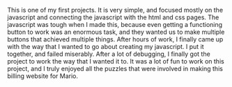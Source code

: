 This is one of my first projects. It is very simple, and focused mostly on the javascript and connecting the javascript with the html and css pages. The javascript was tough when I made this, because even getting a functioning button to work was an enormous task, and they wanted us to make multiple buttons that achieved multiple things. After hours of work, I finally came up with the way that I wanted to go about creating my javascript. I put it together, and failed miserably. After a lot of debugging, I finally got the project to work the way that I wanted it to. It was a lot of fun to work on this project, and I truly enjoyed all the puzzles that were involved in making this billing website for Mario.
